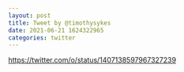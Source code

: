 ```yaml
--- 
layout: post 
title: Tweet by @timothysykes 
date: 2021-06-21 1624322965 
categories: twitter 
--- 
```

https://twitter.com/o/status/1407138597967327239